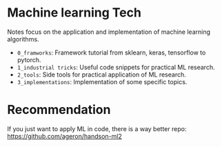 # Machine learning Tech

Notes focus on the application and implementation of machine learning algorithms.
- `0_framworks`: Framework tutorial from sklearn, keras, tensorflow to pytorch.
- `1_industrial tricks`: Useful code snippets for practical ML research. 
- `2_tools`: Side tools for practical application of ML research.
- `3_implementations`: Implementation of some specific topics.


# Recommendation
If you just want to apply ML in code, there is a way better repo:
https://github.com/ageron/handson-ml2


